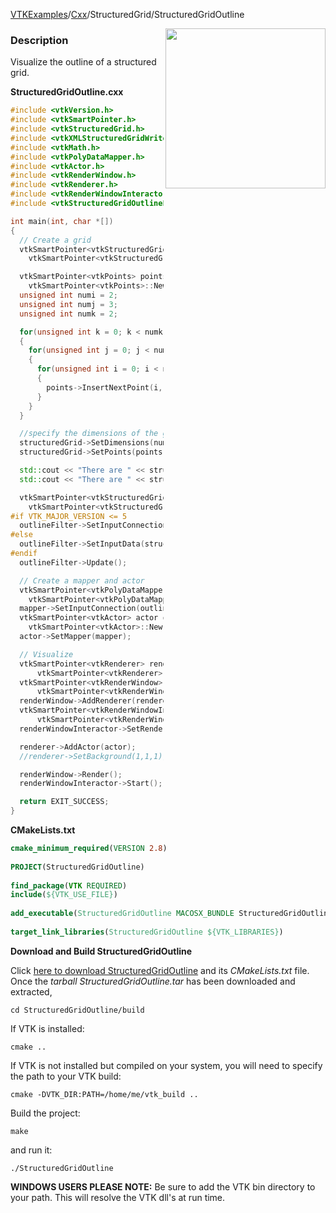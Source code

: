 [VTKExamples](/index/)/[Cxx](/Cxx)/StructuredGrid/StructuredGridOutline

<img align="right" src="https://github.com/lorensen/VTKExamples/blob/gh-pages/Testing/Baseline/StructuredGrid/TestStructuredGridOutline.png?raw=true" width="256" />

### Description
Visualize the outline of a structured grid.

**StructuredGridOutline.cxx**
```c++
#include <vtkVersion.h>
#include <vtkSmartPointer.h>
#include <vtkStructuredGrid.h>
#include <vtkXMLStructuredGridWriter.h>
#include <vtkMath.h>
#include <vtkPolyDataMapper.h>
#include <vtkActor.h>
#include <vtkRenderWindow.h>
#include <vtkRenderer.h>
#include <vtkRenderWindowInteractor.h>
#include <vtkStructuredGridOutlineFilter.h>

int main(int, char *[])
{
  // Create a grid
  vtkSmartPointer<vtkStructuredGrid> structuredGrid =
    vtkSmartPointer<vtkStructuredGrid>::New();

  vtkSmartPointer<vtkPoints> points =
    vtkSmartPointer<vtkPoints>::New();
  unsigned int numi = 2;
  unsigned int numj = 3;
  unsigned int numk = 2;

  for(unsigned int k = 0; k < numk; k++)
  {
    for(unsigned int j = 0; j < numj; j++)
    {
      for(unsigned int i = 0; i < numi; i++)
      {
        points->InsertNextPoint(i, j, k);
      }
    }
  }

  //specify the dimensions of the grid
  structuredGrid->SetDimensions(numi, numj, numk);
  structuredGrid->SetPoints(points);

  std::cout << "There are " << structuredGrid->GetNumberOfPoints() << " points." << std::endl;
  std::cout << "There are " << structuredGrid->GetNumberOfCells() << " cells." << std::endl;

  vtkSmartPointer<vtkStructuredGridOutlineFilter> outlineFilter =
    vtkSmartPointer<vtkStructuredGridOutlineFilter>::New();
#if VTK_MAJOR_VERSION <= 5
  outlineFilter->SetInputConnection(structuredGrid->GetProducerPort());
#else
  outlineFilter->SetInputData(structuredGrid);
#endif
  outlineFilter->Update();

  // Create a mapper and actor
  vtkSmartPointer<vtkPolyDataMapper> mapper =
    vtkSmartPointer<vtkPolyDataMapper>::New();
  mapper->SetInputConnection(outlineFilter->GetOutputPort());
  vtkSmartPointer<vtkActor> actor =
    vtkSmartPointer<vtkActor>::New();
  actor->SetMapper(mapper);

  // Visualize
  vtkSmartPointer<vtkRenderer> renderer =
      vtkSmartPointer<vtkRenderer>::New();
  vtkSmartPointer<vtkRenderWindow> renderWindow =
      vtkSmartPointer<vtkRenderWindow>::New();
  renderWindow->AddRenderer(renderer);
  vtkSmartPointer<vtkRenderWindowInteractor> renderWindowInteractor =
      vtkSmartPointer<vtkRenderWindowInteractor>::New();
  renderWindowInteractor->SetRenderWindow(renderWindow);

  renderer->AddActor(actor);
  //renderer->SetBackground(1,1,1); // Background color white

  renderWindow->Render();
  renderWindowInteractor->Start();

  return EXIT_SUCCESS;
}
```
**CMakeLists.txt**
```cmake
cmake_minimum_required(VERSION 2.8)
 
PROJECT(StructuredGridOutline)
 
find_package(VTK REQUIRED)
include(${VTK_USE_FILE})
 
add_executable(StructuredGridOutline MACOSX_BUNDLE StructuredGridOutline.cxx)
 
target_link_libraries(StructuredGridOutline ${VTK_LIBRARIES})
```

**Download and Build StructuredGridOutline**

Click [here to download StructuredGridOutline](https://github.com/lorensen/VTKWikiExamplesTarballs/raw/master/StructuredGridOutline.tar) and its *CMakeLists.txt* file.
Once the *tarball StructuredGridOutline.tar* has been downloaded and extracted,
```
cd StructuredGridOutline/build 
```
If VTK is installed:
```
cmake ..
```
If VTK is not installed but compiled on your system, you will need to specify the path to your VTK build:
```
cmake -DVTK_DIR:PATH=/home/me/vtk_build ..
```
Build the project:
```
make
```
and run it:
```
./StructuredGridOutline
```
**WINDOWS USERS PLEASE NOTE:** Be sure to add the VTK bin directory to your path. This will resolve the VTK dll's at run time.

